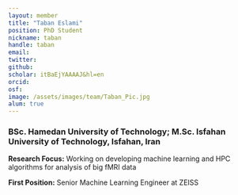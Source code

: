 ```yaml
---
layout: member
title: "Taban Eslami"
position: PhD Student
nickname: taban
handle: taban 
email: 
twitter:
github: 
scholar: itBaEjYAAAAJ&hl=en
orcid:
osf: 
image: /assets/images/team/Taban_Pic.jpg
alum: true
---
```


### BSc. Hamedan University of Technology; M.Sc. Isfahan University of Technology, Isfahan, Iran

__Research Focus:__ Working on developing machine learning and HPC algorithms for analysis of big fMRI data

__First Position:__  Senior Machine Learning Engineer at ZEISS